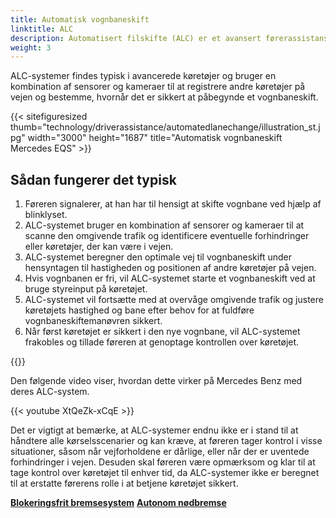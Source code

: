 ```yaml
---
title: Automatisk vognbaneskift
linktitle: ALC
description: Automatisert filskifte (ALC) er et avansert førerassistansesystem (ADAS) som er utformet for å tillate et kjøretøy å skifte fil på egen hånd, uten at føreren trenger å styre kjøretøyet eller ta manuell kontroll.
weight: 3
---
```

<!-- markdownlint-disable MD033 -->

ALC-systemer findes typisk i avancerede køretøjer og bruger en kombination af sensorer og kameraer til at registrere andre køretøjer på vejen og bestemme, hvornår det er sikkert at påbegynde et vognbaneskift.

{{< sitefiguresized thumb="technology/driverassistance/automatedlanechange/illustration_st.jpg" width="3000" height="1687" title="Automatisk vognbaneskift Mercedes EQS" >}}

## Sådan fungerer det typisk

1. Føreren signalerer, at han har til hensigt at skifte vognbane ved hjælp af blinklyset.
2. ALC-systemet bruger en kombination af sensorer og kameraer til at scanne den omgivende trafik og identificere eventuelle forhindringer eller køretøjer, der kan være i vejen.
3. ALC-systemet beregner den optimale vej til vognbaneskift under hensyntagen til hastigheden og positionen af ​​andre køretøjer på vejen.
4. Hvis vognbanen er fri, vil ALC-systemet starte et vognbaneskift ved at bruge styreinput på køretøjet.
5. ALC-systemet vil fortsætte med at overvåge omgivende trafik og justere køretøjets hastighed og bane efter behov for at fuldføre vognbaneskiftemanøvren sikkert.
6. Når først køretøjet er sikkert i den nye vognbane, vil ALC-systemet frakobles og tillade føreren at genoptage kontrollen over køretøjet.

{{<evkxdisplayaddarticle />}}

Den følgende video viser, hvordan dette virker på Mercedes Benz med deres ALC-system.

{{< youtube XtQeZk-xCqE >}}

Det er vigtigt at bemærke, at ALC-systemer endnu ikke er i stand til at håndtere alle kørselsscenarier og kan kræve, at føreren tager kontrol i visse situationer, såsom når vejforholdene er dårlige, eller når der er uventede forhindringer i vejen. Desuden skal føreren være opmærksom og klar til at tage kontrol over køretøjet til enhver tid, da ALC-systemer ikke er beregnet til at erstatte førerens rolle i at betjene køretøjet sikkert.

<div class="mt-3 mb-3">
     <a href="../antilockbrakingsystem/" class="text-decoration-none text-black"><strong><i class="bi-arrow-left"></i> Blokeringsfrit bremsesystem</i></strong></a>
     <a href="../automaticemergencybraking/" class="text-decoration-none text-black float-end"><strong>Autonom nødbremse<i class="bi-arrow-right"></i></strong></a>
</div>